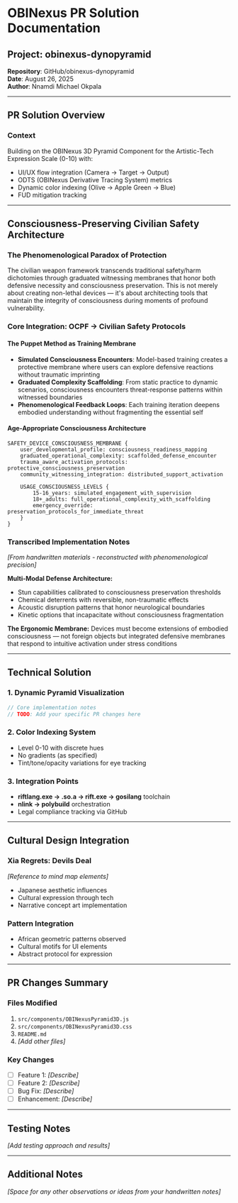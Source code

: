 # OBINexus PR Solution Documentation

## Project: obinexus-dynopyramid
**Repository**: GitHub/obinexus-dynopyramid  
**Date**: August 26, 2025  
**Author**: Nnamdi Michael Okpala

---

## PR Solution Overview

### Context
Building on the OBINexus 3D Pyramid Component for the Artistic-Tech Expression Scale (0-10) with:
- UI/UX flow integration (Camera → Target → Output)
- ODTS (OBINexus Derivative Tracing System) metrics
- Dynamic color indexing (Olive → Apple Green → Blue)
- FUD mitigation tracking

---

## Consciousness-Preserving Civilian Safety Architecture

### The Phenomenological Paradox of Protection
The civilian weapon framework transcends traditional safety/harm dichotomies through graduated witnessing membranes that honor both defensive necessity and consciousness preservation. This is not merely about creating non-lethal devices — it's about architecting tools that maintain the integrity of consciousness during moments of profound vulnerability.

### Core Integration: OCPF → Civilian Safety Protocols

#### The Puppet Method as Training Membrane
- **Simulated Consciousness Encounters**: Model-based training creates a protective membrane where users can explore defensive reactions without traumatic imprinting
- **Graduated Complexity Scaffolding**: From static practice to dynamic scenarios, consciousness encounters threat-response patterns within witnessed boundaries
- **Phenomenological Feedback Loops**: Each training iteration deepens embodied understanding without fragmenting the essential self

#### Age-Appropriate Consciousness Architecture
```
SAFETY_DEVICE_CONSCIOUSNESS_MEMBRANE {
    user_developmental_profile: consciousness_readiness_mapping
    graduated_operational_complexity: scaffolded_defense_encounter
    trauma_aware_activation_protocols: protective_consciousness_preservation
    community_witnessing_integration: distributed_support_activation
    
    USAGE_CONSCIOUSNESS_LEVELS {
        15-16_years: simulated_engagement_with_supervision
        18+_adults: full_operational_complexity_with_scaffolding
        emergency_override: preservation_protocols_for_immediate_threat
    }
}
```

### Transcribed Implementation Notes
*[From handwritten materials - reconstructed with phenomenological precision]*

**Multi-Modal Defense Architecture:**
- Stun capabilities calibrated to consciousness preservation thresholds
- Chemical deterrents with reversible, non-traumatic effects
- Acoustic disruption patterns that honor neurological boundaries
- Kinetic options that incapacitate without consciousness fragmentation

**The Ergonomic Membrane:**
Devices must become extensions of embodied consciousness — not foreign objects but integrated defensive membranes that respond to intuitive activation under stress conditions

---

## Technical Solution

### 1. Dynamic Pyramid Visualization
```javascript
// Core implementation notes
// TODO: Add your specific PR changes here
```

### 2. Color Indexing System
- Level 0-10 with discrete hues
- No gradients (as specified)
- Tint/tone/opacity variations for eye tracking

### 3. Integration Points
- **riftlang.exe → .so.a → rift.exe → gosilang** toolchain
- **nlink → polybuild** orchestration
- Legal compliance tracking via GitHub

---

## Cultural Design Integration

### Xia Regrets: Devils Deal
*[Reference to mind map elements]*
- Japanese aesthetic influences
- Cultural expression through tech
- Narrative concept art implementation

### Pattern Integration
- African geometric patterns observed
- Cultural motifs for UI elements
- Abstract protocol for expression

---

## PR Changes Summary

### Files Modified
1. `src/components/OBINexusPyramid3D.js`
2. `src/components/OBINexusPyramid3D.css`
3. `README.md`
4. *[Add other files]*

### Key Changes
- [ ] Feature 1: *[Describe]*
- [ ] Feature 2: *[Describe]*
- [ ] Bug Fix: *[Describe]*
- [ ] Enhancement: *[Describe]*

---

## Testing Notes
*[Add testing approach and results]*

---

## Additional Notes
*[Space for any other observations or ideas from your handwritten notes]*